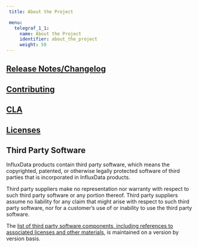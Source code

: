 ```yaml
---
 title: About the Project

 menu:
   telegraf_1_1:
     name: About the Project
     identifier: about_the_project
     weight: 50
---
```

## [Release Notes/Changelog](/telegraf/v1.1/about_the_project/release-notes-changelog/)

## [Contributing](https://github.com/influxdata/telegraf/blob/master/CONTRIBUTING.md)

## [CLA](https://influxdata.com/community/cla/)

## [Licenses](https://github.com/influxdata/telegraf/blob/master/LICENSE)

## <a name="third_party">Third Party Software</a>
InfluxData products contain third party software, which means the copyrighted, patented, or otherwise legally protected
software of third parties that is incorporated in InfluxData products.

Third party suppliers make no representation nor warranty with respect to such third party software or any portion thereof.
Third party suppliers assume no liability for any claim that might arise with respect to such third party software, nor for a
customer’s use of or inability to use the third party software.

The [list of third party software components, including references to associated licenses and other materials](https://github.com/influxdata/telegraf/blob/release-1.1.0/docs/LICENSE_OF_DEPENDENCIES.md), is maintained on a version by version basis.
